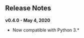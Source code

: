 
## Release Notes

<!-- **vx.x.x - xxdatexx** -->

**v0.4.0 - May 4, 2020**

* Now compatible with Python 3.*
